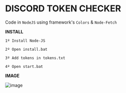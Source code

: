 # DISCORD TOKEN CHECKER

Code in `NodeJS` using framework's `Colors` & `Node-Fetch`

**INSTALL**

`1º Install Node-JS`

`2º Open install.bat`

`3º Add tokens in tokens.txt`

`4º Open start.bat`

**IMAGE**

![image](https://user-images.githubusercontent.com/69597508/100137716-a2a47f80-2e6b-11eb-841a-3c9fdcaf4988.png)
